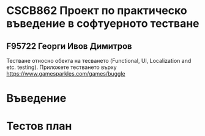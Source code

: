 # CSCB862 Проект по практическо въведение в софтуерното тестване
## F95722 Георги Ивов Димитров

Тестване относно обекта на тесването (Functional, UI, Localization and etc.
testing). Приложете тестването върху
https://www.gamesparkles.com/games/buggle


# Въведение


# Тестов план